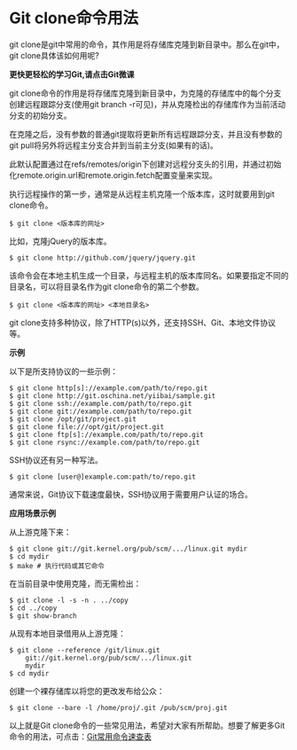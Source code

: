 # Git clone命令用法


git clone是git中常用的命令，其作用是将存储库克隆到新目录中。那么在git中，git clone具体该如何用呢?



**更快更轻松的学习Git,请点击Git微课**



git clone命令的作用是将存储库克隆到新目录中，为克隆的存储库中的每个分支创建远程跟踪分支(使用git branch -r可见)，并从克隆检出的存储库作为当前活动分支的初始分支。

在克隆之后，没有参数的普通git提取将更新所有远程跟踪分支，并且没有参数的git pull将另外将远程主分支合并到当前主分支(如果有的话)。

此默认配置通过在refs/remotes/origin下创建对远程分支头的引用，并通过初始化remote.origin.url和remote.origin.fetch配置变量来实现。

执行远程操作的第一步，通常是从远程主机克隆一个版本库，这时就要用到git clone命令。

```
$ git clone <版本库的网址>
```

比如，克隆jQuery的版本库。

```
$ git clone http://github.com/jquery/jquery.git
```

该命令会在本地主机生成一个目录，与远程主机的版本库同名。如果要指定不同的目录名，可以将目录名作为git clone命令的第二个参数。

```
$ git clone <版本库的网址> <本地目录名>
```

git clone支持多种协议，除了HTTP(s)以外，还支持SSH、Git、本地文件协议等。



**示例**

以下是所支持协议的一些示例：

```
$ git clone http[s]://example.com/path/to/repo.git
$ git clone http://git.oschina.net/yiibai/sample.git
$ git clone ssh://example.com/path/to/repo.git
$ git clone git://example.com/path/to/repo.git
$ git clone /opt/git/project.git 
$ git clone file:///opt/git/project.git
$ git clone ftp[s]://example.com/path/to/repo.git
$ git clone rsync://example.com/path/to/repo.git
```



SSH协议还有另一种写法。

```
$ git clone [user@]example.com:path/to/repo.git
```

通常来说，Git协议下载速度最快，SSH协议用于需要用户认证的场合。



**应用场景示例**

从上游克隆下来：

```
$ git clone git://git.kernel.org/pub/scm/.../linux.git mydir
$ cd mydir
$ make # 执行代码或其它命令
```

在当前目录中使用克隆，而无需检出：

```
$ git clone -l -s -n . ../copy
$ cd ../copy
$ git show-branch
```

从现有本地目录借用从上游克隆：

```
$ git clone --reference /git/linux.git 
    git://git.kernel.org/pub/scm/.../linux.git 
    mydir
$ cd mydir
```

创建一个裸存储库以将您的更改发布给公众：

```
$ git clone --bare -l /home/proj/.git /pub/scm/proj.git
```

以上就是Git clone命令的一些常见用法，希望对大家有所帮助。想要了解更多Git命令的用法，可点击：[Git常用命令速查表](https://www.w3cschool.cn/git/git-cheat-sheet.html)